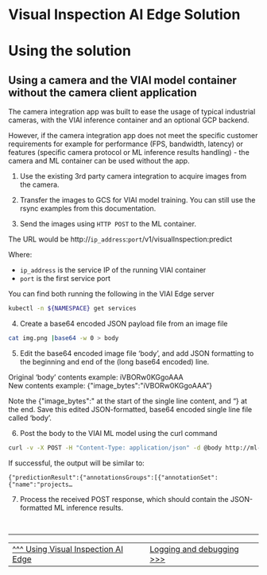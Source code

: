 # Visual Inspection AI Edge Solution

# Using the solution

## Using a camera and the VIAI model container without the camera client application

The camera integration app was built to ease the usage of typical industrial cameras, with the VIAI inference container and an optional GCP backend. 

However, if the camera integration app does not meet the specific customer requirements for example for performance (FPS, bandwidth, latency) or features (specific camera protocol or ML inference results handling) - the camera and ML container can be used without the app. 

1. Use the existing 3rd party camera integration to acquire images from the camera.

2. Transfer the images to GCS for VIAI model training. You can still use the rsync examples from this documentation.

3. Send the images using `HTTP POST` to the ML container.

The URL would be http://`ip_address`:`port`/v1/visualInspection:predict

Where:

* `ip_address` is the service IP of the running VIAI container
* `port` is the first service port

You can find both running the following in the VIAI Edge server

```bash
kubectl -n ${NAMESPACE} get services
```

4. Create a base64 encoded JSON payload file from an image file

```bash
cat img.png |base64 -w 0 > body
```

5. Edit the base64 encoded image file ‘body’, and add JSON formatting to the beginning and end of the (long base64 encoded) line. 

Original ‘body’ contents example: iVBORw0KGgoAAA <br>
New contents example: {"image_bytes":"iVBORw0KGgoAAA”}

Note the {"image_bytes":" at the start of the single line content, and “} at the end. Save this edited JSON-formatted, base64 encoded single line file called ‘body’.

6. Post the body to the VIAI ML model using the curl command

```bash
curl -v -X POST -H "Content-Type: application/json" -d @body http://ml-model:8602/v1/visualInspection:predict
```

If successful, the output will be similar to:

```
{"predictionResult":{"annotationsGroups":[{"annotationSet":{"name":"projects…
```

7. Process the received POST response, which should contain the JSON-formatted ML inference results.


</br>

___

<table width="100%">
<tr><td><a href="./useviai.md">^^^ Using Visual Inspection AI Edge</td><td><a href="./misclogging.md">Logging and debugging >>></td></tr>
</table>



 